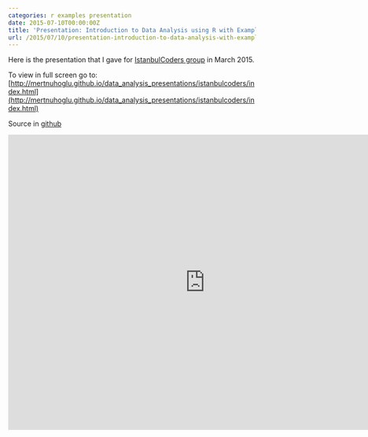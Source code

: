```yaml
---
categories: r examples presentation
date: 2015-07-10T00:00:00Z
title: 'Presentation: Introduction to Data Analysis using R with Examples'
url: /2015/07/10/presentation-introduction-to-data-analysis-with-examples-using-R/
---
```


Here is the presentation that I gave for [IstanbulCoders group](http://istanbulcoders.org) in March 2015.

To view in full screen go to: [http://mertnuhoglu.github.io/data_analysis_presentations/istanbulcoders/index.html](http://mertnuhoglu.github.io/data_analysis_presentations/istanbulcoders/index.html)

Source in [github](https://github.com/mertnuhoglu/data_analysis_presentations/istanbulcoders)

<iframe id="html5slides" src="http://mertnuhoglu.github.io/data_analysis_presentations/istanbulcoders/" width="800" height="600" scrolling="no" align="middle" frameborder="0"></iframe>


